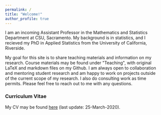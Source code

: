 ```yaml
---
permalink: /
title: "Welcome!"
author_profile: true
---
```


I am an incoming Assistant Professor in the Mathematics and Statistics Department at CSU, Sacramento. My background is in statistics, and I recieved my PhD in Applied Statistics from the University of California, Riverside. 

My goal for this site is to share teaching materials and information on my research. Course materials may be found under "Teaching", with original LaTeX and markdown files on my Github. I am always open to collaboration and mentoring student research and am happy to work on projects outside of the current scope of my research. I also do consulting work as time permits. Please feel free to reach out to me with any questions. 

### Curriculum Vitae
My CV may be found <a href="https://lgpcappiello.github.io/CappielloCV.pdf">here</a> (last update: 25-March-2020).

